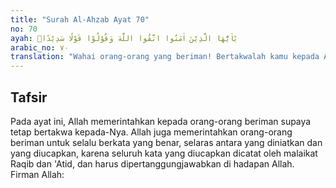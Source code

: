 ```yaml
---
title: "Surah Al-Ahzab Ayat 70"
no: 70
ayah: يٰٓاَيُّهَا الَّذِيْنَ اٰمَنُوا اتَّقُوا اللّٰهَ وَقُوْلُوْا قَوْلًا سَدِيْدًاۙ 
arabic_no: ٧٠
translation: "Wahai orang-orang yang beriman! Bertakwalah kamu kepada Allah dan ucapkanlah perkataan yang benar,"
---
```


## Tafsir

Pada ayat ini, Allah memerintahkan kepada orang-orang beriman supaya tetap bertakwa kepada-Nya. Allah juga memerintahkan orang-orang beriman untuk selalu berkata yang benar, selaras antara yang diniatkan dan yang diucapkan, karena seluruh kata yang diucapkan dicatat oleh malaikat Raqib dan 'Atid, dan harus dipertanggungjawabkan di hadapan Allah. Firman Allah: